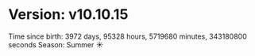 # Version: v10.10.15
Time since birth: 3972 days, 95328 hours, 5719680 minutes, 343180800 seconds
Season: Summer ☀️
